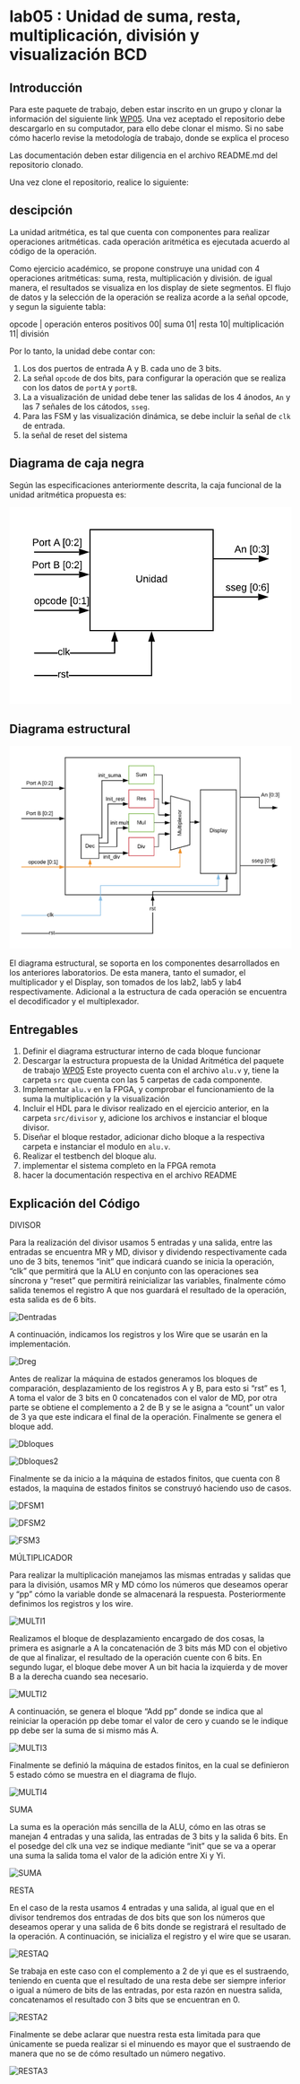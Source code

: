 # lab05 : Unidad de suma, resta, multiplicación, división y visualización BCD
## Introducción


Para este paquete de trabajo, deben estar inscrito en un grupo y clonar la información del siguiente link [WP05](https://classroom.github.com/g/dHrBou9a). Una vez aceptado el repositorio debe descargarlo en su computador, para ello debe clonar el mismo. Si no sabe cómo hacerlo revise la metodología de trabajo, donde se explica el proceso

Las documentación deben estar diligencia en el archivo README.md del repositorio clonado.

Una vez clone el repositorio, realice lo siguiente:


## descipción 
La unidad aritmética, es tal que cuenta con componentes para realizar operaciones aritméticas. cada operación aritmética es ejecutada acuerdo al código de la operación. 

Como ejercicio académico, se propone construye una unidad con 4 operaciones aritméticas: suma, resta, multiplicación y división.  de igual manera, el resultados se visualiza en los display de siete segmentos. El flujo de datos y la selección de la operación se realiza acorde a la señal opcode, y segun la siguiente tabla:


opcode | operación  enteros positivos
00| suma
01| resta 
10|  multiplicación
11| división 

Por lo tanto, la unidad debe contar con:

1. Los dos puertos de entrada A y B. cada uno de  3 bits.
2. La señal `opcode` de dos bits, para configurar la operación que se realiza con los datos de `portA` y `portB`.
3. La a visualización de unidad debe tener las salidas de los 4 ánodos, `An`  y las 7 señales de los cátodos, `sseg`.
4. Para las FSM  y las visualización dinámica, se debe incluir la señal de `clk` de entrada.
5. la señal de reset del sistema

## Diagrama de caja negra

Según las especificaciones anteriormente descrita, la caja funcional de la unidad aritmética propuesta es:

![caja negra](https://github.com/Fabeltranm/SPARTAN6-ATMEGA-MAX5864/blob/master/lab/lab06_Unidad_aritmetica/doc/cajanegra.png)


## Diagrama estructural

![estructural](https://github.com/Fabeltranm/SPARTAN6-ATMEGA-MAX5864/blob/master/lab/lab06_Unidad_aritmetica/doc/diagraEstructural.png)

El diagrama estructural, se soporta en los componentes desarrollados en los anteriores laboratorios. De esta manera,  tanto el sumador, el multiplicador  y el Display, son tomados de los lab2, lab5 y lab4  respectivamente. Adicional a la estructura de cada operación se encuentra el decodificador  y el multiplexador.

## Entregables

1. Definir el diagrama estructurar interno de cada bloque funcionar 
2. Descargar la estructura propuesta de la  Unidad Aritmética del paquete de trabajo [WP05](https://classroom.github.com/g/dHrBou9a) Este proyecto cuenta con el archivo `alu.v` y, tiene la carpeta `src` que cuenta con las 5 carpetas de cada componente.
3. Implementar `alu.v` en la FPGA, y  comprobar el funcionamiento  de la suma la multiplicación y la visualización
4. Incluir el  HDL para le divisor  realizado en el ejercicio anterior, en la carpeta `src/divisor`  y, adicione los archivos e instanciar el bloque divisor.
5. Diseñar el bloque restador, adicionar dicho bloque a la respectiva carpeta e instanciar el modulo en `alu.v`.
6. Realizar el testbench del bloque alu.
7. implementar el sistema completo en la FPGA remota
8. hacer la documentación respectiva en el archivo README
  
## Explicación del Código

DIVISOR

 Para la realización del divisor usamos 5 entradas y una salida, entre las entradas se encuentra MR y MD, divisor y dividendo respectivamente cada uno de 3 bits, tenemos “init” que indicará cuando se inicia la operación, “clk” que permitirá que la ALU en conjunto con las operaciones sea síncrona  y “reset” que permitirá reinicializar las variables, finalmente cómo salida tenemos el registro A que nos guardará el resultado de la operación, esta salida es de 6 bits. 

![Dentradas](https://github.com/unal-edigital2/lab01-alu-grupo15/blob/bbfb6db646bba67def21a0b0966fa9ab20d460bc/fig/Dentradas.PNG)

A continuación, indicamos los registros y los Wire que se usarán en la implementación. 

![Dreg](https://github.com/unal-edigital2/lab01-alu-grupo15/blob/2f6a582f00e4ee1c084cd066e151a50d8124d54a/fig/Dreg.PNG)

Antes de realizar la máquina de estados generamos los bloques de comparación, desplazamiento de los registros A y B, para esto si “rst” es 1, A toma el valor de 3 bits en 0 concatenados con el valor de MD, por otra parte se obtiene el complemento a 2 de B y se le asigna a “count” un valor de 3 ya que este indicara el final de la operación.  Finalmente se genera el bloque add. 

![Dbloques](https://github.com/unal-edigital2/lab01-alu-grupo15/blob/2f6a582f00e4ee1c084cd066e151a50d8124d54a/fig/Dbloques.PNG)

![Dbloques2](https://github.com/unal-edigital2/lab01-alu-grupo15/blob/2f6a582f00e4ee1c084cd066e151a50d8124d54a/fig/Dbloques2.PNG)

Finalmente se da inicio a la máquina de estados finitos, que cuenta con 8 estados, la maquina de estados finitos se construyó haciendo uso de casos. 

![DFSM1](https://github.com/unal-edigital2/lab01-alu-grupo15/blob/2f6a582f00e4ee1c084cd066e151a50d8124d54a/fig/DFSM1.PNG)

![DFSM2](https://github.com/unal-edigital2/lab01-alu-grupo15/blob/2f6a582f00e4ee1c084cd066e151a50d8124d54a/fig/DFSM2.PNG)

![FSM3](https://github.com/unal-edigital2/lab01-alu-grupo15/blob/2f6a582f00e4ee1c084cd066e151a50d8124d54a/fig/FSM3.PNG)

MÚLTIPLICADOR

 Para realizar la multiplicación manejamos las mismas entradas y salidas que para la división, usamos MR y MD cómo los números que deseamos operar y “pp” cómo la variable donde se almacenará la respuesta. Posteriormente definimos los registros y los wire. 
 
 ![MULTI1](https://github.com/unal-edigital2/lab01-alu-grupo15/blob/79a233218adf96e85eb9207c3e169bfa58eac80f/fig/MULTI1.PNG)
 

Realizamos el bloque de desplazamiento encargado de dos cosas, la primera es asignarle a A la concatenación de 3 bits más MD con el objetivo de que al finalizar, el resultado de la operación cuente con 6 bits. En segundo lugar, el bloque debe mover A un bit hacia la izquierda y de mover B a la derecha cuando sea necesario. 

 ![MULTI2](https://github.com/unal-edigital2/lab01-alu-grupo15/blob/79a233218adf96e85eb9207c3e169bfa58eac80f/fig/MULTI2.PNG)

A continuación, se genera el bloque “Add pp” donde se indica que al reiniciar la operación pp debe tomar el valor de cero y cuando se le indique pp debe ser la suma de si mismo más A. 

![MULTI3](https://github.com/unal-edigital2/lab01-alu-grupo15/blob/79a233218adf96e85eb9207c3e169bfa58eac80f/fig/MULTI3.PNG)

Finalmente se definió la máquina de estados finitos, en la cual se definieron 5 estado cómo se muestra en el diagrama de flujo. 

![MULTI4](https://github.com/unal-edigital2/lab01-alu-grupo15/blob/79a233218adf96e85eb9207c3e169bfa58eac80f/fig/MULTI4.PNG)

 
 
SUMA

 La suma es la operación más sencilla de la ALU, cómo en las otras se manejan 4 entradas y una salida, las entradas de 3 bits y la salida 6 bits.  En el posedge del clk una vez se indique mediante “init” que se va a operar una suma la salida toma el valor de la adición entre Xi y Yi. 
 
 ![SUMA](https://github.com/unal-edigital2/lab01-alu-grupo15/blob/7e92c211bced7ca8bc1c58deeff983fb2eb8ad16/fig/SUMA.PNG)

 
 
RESTA

En el caso de la resta usamos 4 entradas y una salida, al igual que en el divisor tendremos dos entradas de dos bits que son los números que deseamos operar y una salida de 6 bits donde se registrará el resultado de la operación.  A continuación, se inicializa el registro y el wire que se usaran. 

![RESTAQ](https://github.com/unal-edigital2/lab01-alu-grupo15/blob/829c191320d249b796586f4d8f6e28bb38bb4ddb/fig/RESTAQ.PNG)
        

Se trabaja en este caso con el complemento a 2 de yi que es el sustraendo, teniendo en cuenta que el resultado de una resta debe ser siempre inferior o igual a número de bits de las entradas, por esta razón en nuestra salida, concatenamos el resultado con 3 bits que se encuentran en 0. 

![RESTA2](https://github.com/unal-edigital2/lab01-alu-grupo15/blob/829c191320d249b796586f4d8f6e28bb38bb4ddb/fig/RESTA2.PNG)

Finalmente se debe aclarar que nuestra resta esta limitada para que únicamente se pueda realizar si el minuendo es mayor que el sustraendo de manera que no se de cómo resultado un número negativo. 

![RESTA3](https://github.com/unal-edigital2/lab01-alu-grupo15/blob/829c191320d249b796586f4d8f6e28bb38bb4ddb/fig/RESTA3.PNG)

